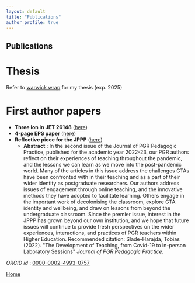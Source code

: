 ```yaml
---
layout: default
title: "Publications"
author_profile: true
---
```


## Publications


Thesis
======
Refer to [warwick wrap](https://wrap.warwick.ac.uk) for my thesis (exp. 2025)


First author papers
======
- **Three ion in JET 26148** ([here](./assets/img/nyp.png))
- **4-page EPS paper** ([here](./assets/data/4-page-EPS.pdf))
- **Reflective piece for the JPPP** ([here](./assets/data/reflective-piece-tobias.pdf))
	- **Abstract** : In the second issue of the Journal of PGR Pedagogic Practice, published for the academic year 2022-23, our PGR authors reflect on their experiences of teaching throughout the pandemic, and the lessons we can learn as we move into the post-pandemic world. Many of the articles in this issue address the challenges GTAs have been confronted with in their teaching and as a part of their wider identity as postgraduate researchers. Our authors address issues of engagement through online teaching, and the innovative methods they have adopted to facilitate learning. Others engage in the important work of decolonising the classroom, explore GTA identity and wellbeing, and draw on lessons from beyond the undergraduate classroom. Since the premier issue, interest in the JPPP has grown beyond our own institution, and we hope that future issues will continue to provide fresh perspectives on the wider experiences, interactions, and practices of PGR teachers within Higher Education. Recommended citation: Slade-Harajda, Tobias (2022). "The Development of Teaching, from Covid-19 to in-person Laboratory Sessions" <i>Journal of PGR Pedagogic Practice</i>.


_ORCID id_ : [0000-0002-4993-0757](https://orcid.org/0000-0002-4993-0757)


[Home](./)
